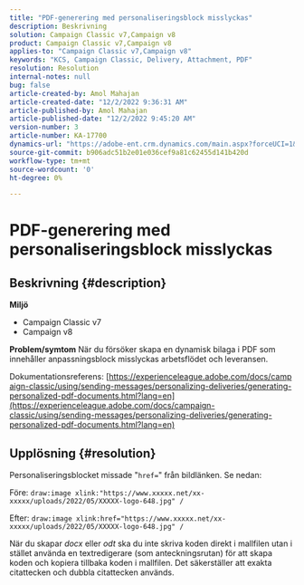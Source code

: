 ```yaml
---
title: "PDF-generering med personaliseringsblock misslyckas"
description: Beskrivning
solution: Campaign Classic v7,Campaign v8
product: Campaign Classic v7,Campaign v8
applies-to: "Campaign Classic v7,Campaign v8"
keywords: "KCS, Campaign Classic, Delivery, Attachment, PDF"
resolution: Resolution
internal-notes: null
bug: false
article-created-by: Amol Mahajan
article-created-date: "12/2/2022 9:36:31 AM"
article-published-by: Amol Mahajan
article-published-date: "12/2/2022 9:45:20 AM"
version-number: 3
article-number: KA-17700
dynamics-url: "https://adobe-ent.crm.dynamics.com/main.aspx?forceUCI=1&pagetype=entityrecord&etn=knowledgearticle&id=824a27cc-2472-ed11-9561-6045bd006b4b"
source-git-commit: b906adc51b2e01e036cef9a81c62455d141b420d
workflow-type: tm+mt
source-wordcount: '0'
ht-degree: 0%

---
```


# PDF-generering med personaliseringsblock misslyckas

## Beskrivning {#description}

<b>Miljö</b>
- Campaign Classic v7
- Campaign v8



<b>Problem/symtom</b>
När du försöker skapa en dynamisk bilaga i PDF som innehåller anpassningsblock misslyckas arbetsflödet och leveransen.

Dokumentationsreferens: [https://experienceleague.adobe.com/docs/campaign-classic/using/sending-messages/personalizing-deliveries/generating-personalized-pdf-documents.html?lang=en](https://experienceleague.adobe.com/docs/campaign-classic/using/sending-messages/personalizing-deliveries/generating-personalized-pdf-documents.html?lang=en)


## Upplösning {#resolution}


Personaliseringsblocket missade &quot;`href=`&quot; från bildlänken. Se nedan:

Före:
`draw:image xlink:"https://www.xxxxx.net/xx-xxxxx/uploads/2022/05/XXXXX-logo-648.jpg" /`

Efter:
`draw:image xlink:href="https://www.xxxxx.net/xx-xxxxx/uploads/2022/05/XXXXX-logo-648.jpg" /`

När du skapar *docx* eller *odt* ska du inte skriva koden direkt i mallfilen utan i stället använda en textredigerare (som anteckningsrutan) för att skapa koden och kopiera tillbaka koden i mallfilen. Det säkerställer att exakta citattecken och dubbla citattecken används.
